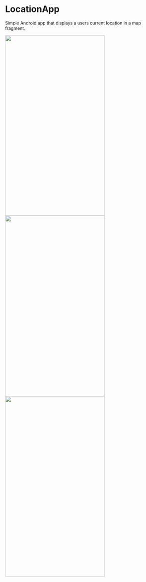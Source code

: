 # LocationApp
Simple Android app that displays a users current location in a map fragment.


<img src="https://user-images.githubusercontent.com/47243793/167278905-ff5f006e-93c0-45c8-90bb-a1f00b5f342d.png" height="580px" width="320px">
<img src="https://user-images.githubusercontent.com/47243793/167278911-7bbf4d22-edfa-4be7-b811-d0635936598f.png" height="580px" width="320px">
<img src="https://user-images.githubusercontent.com/47243793/167278916-1cc2870d-5142-4498-8bde-2f2d6134930c.png" height="580px" width="320px">
